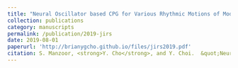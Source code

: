 ```yaml
---
title: "Neural Oscillator based CPG for Various Rhythmic Motions of Modular Snake Robot with Active Joints"
collection: publications
category: manuscripts
permalink: /publication/2019-jirs
date: 2019-08-01
paperurl: 'http://brianygcho.github.io/files/jirs2019.pdf'
citation: S. Manzoor, <strong>Y. Cho</strong>, and Y. Choi.  &quot;Neural Oscillator based CPG for Various Rhythmic Motions of Modular Snake Robot with Active Joints.&quot; <i>Journal of Intelligent and Robotic Systems</i> (2019).
---
```


